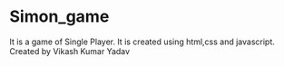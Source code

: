 # Simon_game
It is a game of Single Player.
It is created using html,css and javascript.
Created by Vikash Kumar Yadav